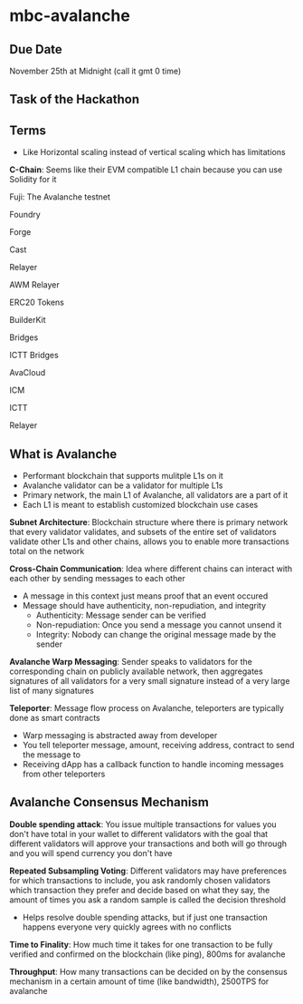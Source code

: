 # mbc-avalanche

## Due Date

November 25th at Midnight (call it gmt 0 time)

## Task of the Hackathon

## Terms

* Like Horizontal scaling instead of vertical scaling which has limitations

**C-Chain**: Seems like their EVM compatible L1 chain because you can use Solidity for it

Fuji: The Avalanche testnet

Foundry

Forge

Cast

Relayer

AWM Relayer

ERC20 Tokens

BuilderKit

Bridges

ICTT Bridges

AvaCloud

ICM

ICTT


Relayer

## What is Avalanche

* Performant blockchain that supports mulitple L1s on it
* Avalanche validator can be a validator for multiple L1s
* Primary network, the main L1 of Avalanche, all validators are a part of it
* Each L1 is meant to establish customized blockchain use cases

**Subnet Architecture**: Blockchain structure where there is primary network that every validator validates, and subsets of the entire set of validators validate other L1s and other chains, allows you to enable more transactions total on the network

**Cross-Chain Communication**: Idea where different chains can interact with each other by sending messages to each other

* A message in this context just means proof that an event occured
* Message should have authenticity, non-repudiation, and integrity
  * Authenticity: Message sender can be verified
  * Non-repudiation: Once you send a message you cannot unsend it
  * Integrity: Nobody can change the original message made by the sender

**Avalanche Warp Messaging**: Sender speaks to validators for the corresponding chain on publicly available network, then aggregates signatures of all validators for a very small signature instead of a very large list of many signatures

**Teleporter**: Message flow process on Avalanche, teleporters are typically done as smart contracts

* Warp messaging is abstracted away from developer
* You tell teleporter message, amount, receiving address, contract to send the message to
* Receiving dApp has a callback function to handle incoming messages from other teleporters

## Avalanche Consensus Mechanism

**Double spending attack**: You issue multiple transactions for values you don't have total in your wallet to different validators with the goal that different validators will approve your transactions and both will go through and you will spend currency you don't have

**Repeated Subsampling Voting**: Different validators may have preferences for which transactions to include, you ask randomly chosen validators which transaction they prefer and decide based on what they say, the amount of times you ask a random sample is called the decision threshold

* Helps resolve double spending attacks, but if just one transaction happens everyone very quickly agrees with no conflicts

**Time to Finality**: How much time it takes for one transaction to be fully verified and confirmed on the blockchain (like ping), 800ms for avalanche

**Throughput**: How many transactions can be decided on by the consensus mechanism in a certain amount of time (like bandwidth), 2500TPS for avalanche
